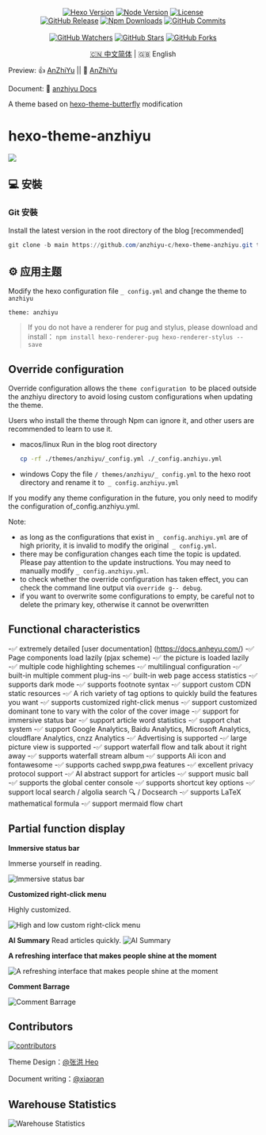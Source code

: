<p align="center">
  <a title="Hexo Version" target="_blank" href="https://hexo.io/zh-cn/"><img alt="Hexo Version" src="https://img.shields.io/badge/Hexo-%3E%3D%205.0-orange?style=flat"></a>
  <a title="Node Version" target="_blank" href="https://nodejs.org/zh-cn/"><img alt="Node Version" src="https://img.shields.io/badge/Node-%3E%3D%2010.13.0-yellowgreen?style=flat"></a>
  <a title="License" target="_blank" href="https://github.com/anzhiyu-c/hexo-theme-anzhiyu/blob/master/LICENSE"><img alt="License" src="https://img.shields.io/github/license/anzhiyu-c/hexo-theme-anzhiyu.svg?style=flat"></a>
  <br>
  <a title="GitHub Release" target="_blank" href="https://github.com/anzhiyu-c/hexo-theme-anzhiyu/releases"><img alt="GitHub Release" src="https://img.shields.io/github/v/release/anzhiyu-c/hexo-theme-anzhiyu?style=flat"></a>
  <a title="Npm Downloads" target="_blank" href="https://www.npmjs.com/package/hexo-theme-anzhiyu"><img alt="Npm Downloads" src="https://img.shields.io/npm/dt/hexo-theme-anzhiyu?color=red&label=npm"></a>
  <a title="GitHub Commits" target="_blank" href="https://github.com/anzhiyu-c/hexo-theme-anzhiyu/commits/master"><img alt="GitHub Commits" src="https://img.shields.io/github/commit-activity/m/anzhiyu-c/hexo-theme-anzhiyu.svg?style=flat&color=brightgreen&label=commits"></a>
  <br><br>
  <a title="GitHub Watchers" target="_blank" href="https://github.com/anzhiyu-c/hexo-theme-anzhiyu/watchers"><img alt="GitHub Watchers" src="https://img.shields.io/github/watchers/anzhiyu-c/hexo-theme-anzhiyu.svg?label=Watchers&style=social"></a>  
  <a title="GitHub Stars" target="_blank" href="https://github.com/anzhiyu-c/hexo-theme-anzhiyu/stargazers"><img alt="GitHub Stars" src="https://img.shields.io/github/stars/anzhiyu-c/hexo-theme-anzhiyu.svg?label=Stars&style=social"></a>  
  <a title="GitHub Forks" target="_blank" href="https://github.com/anzhiyu-c/hexo-theme-anzhiyu/network/members"><img alt="GitHub Forks" src="https://img.shields.io/github/forks/anzhiyu-c/hexo-theme-anzhiyu.svg?label=Forks&style=social"></a>  
</p>

<p align="center"><a title="中文" href="/README.md">🇨🇳 中文简体</a> | 🇬🇧 English</p>

Preview: 👍 [AnZhiYu](https://blog.anheyu.com/) || 🤞 [AnZhiYu](https://index.anheyu.com/)

Document: 📖 [anzhiyu Docs](https://docs.anheyu.com/)

A theme based on [hexo-theme-butterfly](https://github.com/jerryc127/hexo-theme-butterfly) modification

# hexo-theme-anzhiyu

![](https://bu.dusays.com/2023/07/24/64bdcbfe96762.webp)

## 💻 安裝

### Git 安裝

Install the latest version in the root directory of the blog [recommended]

```powershell
git clone -b main https://github.com/anzhiyu-c/hexo-theme-anzhiyu.git themes/anzhiyu
```

## ⚙ 应用主题

Modify the hexo configuration file `_ config.yml` and change the theme to `anzhiyu`

```
theme: anzhiyu
```

> If you do not have a renderer for pug and stylus, please download and install： `npm install hexo-renderer-pug hexo-renderer-stylus --save`

## Override configuration

Override configuration allows the `theme configuration `to be placed outside the anzhiyu directory to avoid losing custom configurations when updating the theme.

Users who install the theme through Npm can ignore it, and other users are recommended to learn to use it.

- macos/linux
  Run in the blog root directory
  ```bash
  cp -rf ./themes/anzhiyu/_config.yml ./_config.anzhiyu.yml
  ```

- windows
  Copy the file `/ themes/anzhiyu/_ config.yml` to the hexo root directory and rename it to` _ config.anzhiyu.yml`

If you modify any theme configuration in the future, you only need to modify the configuration of_config.anzhiyu.yml.

Note:
  - as long as the configurations that exist in `_ config.anzhiyu.yml` are of high priority, it is invalid to modify the original` _ config.yml`.
  - there may be configuration changes each time the topic is updated. Please pay attention to the update instructions. You may need to manually modify `_ config.anzhiyu.yml`.
  - to check whether the override configuration has taken effect, you can check the command line output via `override g-- debug`.
  - if you want to overwrite some configurations to empty, be careful not to delete the primary key, otherwise it cannot be overwritten

## Functional characteristics

-✅ extremely detailed [user documentation] (https://docs.anheyu.com/)
-✅ Page components load lazily (pjax scheme)
-✅ the picture is loaded lazily
-✅ multiple code highlighting schemes
-✅ multilingual configuration
-✅ built-in multiple comment plug-ins
-✅ built-in web page access statistics
-✅ supports dark mode
-✅ supports footnote syntax
-✅ support custom CDN static resources
-✅ A rich variety of tag options to quickly build the features you want
-✅ supports customized right-click menus
-✅ support customized dominant tone to vary with the color of the cover image
-✅ support for immersive status bar
-✅ support article word statistics
-✅ support chat system
-✅ support Google Analytics, Baidu Analytics, Microsoft Analytics, cloudflare Analytics, cnzz Analytics
-✅ Advertising is supported
-✅ large picture view is supported
-✅ support waterfall flow and talk about it right away
-✅ supports waterfall stream album
-✅ supports Ali icon and fontawesome
-✅ supports cached swpp,pwa features
-✅ excellent privacy protocol support
-✅ AI abstract support for articles
-✅ support music ball
-✅ supports the global center console
-✅ supports shortcut key options
-✅ support local search / algolia search 🔍 / Docsearch
-✅ supports LaTeX mathematical formula
-✅ support mermaid flow chart

## Partial function display

**Immersive status bar**

Immerse yourself in reading.

![Immersive status bar](https://upload-bbs.miyoushe.com/upload/2023/09/04/125766904/3bc088e73d07b4dc25fc62fa4cf63261_4205905123525229755.png)

**Customized right-click menu**

Highly customized.

![ High and low custom right-click menu](https://upload-bbs.miyoushe.com/upload/2023/09/04/125766904/3f66e33b24a758d53717f6c2c44e50af_1884994888952376370.png)

**AI Summary**
Read articles quickly.
![AI Summary](https://upload-bbs.miyoushe.com/upload/2023/09/04/125766904/184e089d64660f5f72390f547c864633_3266246986824356702.png)

**A refreshing interface that makes people shine at the moment**

![A refreshing interface that makes people shine at the moment](https://upload-bbs.miyoushe.com/upload/2023/09/04/125766904/8a16284fd36a9e986d5dbda772f697d0_1356079755877317976.png)

**Comment Barrage**

![Comment Barrage](https://upload-bbs.miyoushe.com/upload/2023/09/04/125766904/628aef1dbf52b61c0333682e8ee9954e_6905019516821534667.png)

## Contributors

[![contributors](https://opencollective.com/hexo-theme-anzhiyu/contributors.svg?width=890&button=false)](https://github.com/anzhiyu-c/hexo-theme-anzhiyu/)

Theme Design：[@张洪 Heo](https://github.com/zhheo)

Document writing：[@xiaoran](https://github.com/xiaoran)

## Warehouse Statistics

![Warehouse Statistics](https://repobeats.axiom.co/api/embed/60fcf455cd02123aebe6249deabf8d48e3debcae.svg "Repobeats analytics image")
